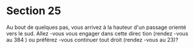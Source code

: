 # Section 25

Au bout de quelques pas, vous arrivez à la hauteur d'un passage
orienté vers le sud. Allez -vous vous engager dans cette direc tion
(rendez -vous au 384 ) ou préférez -vous continuer tout droit
(rendez -vous au 23)?